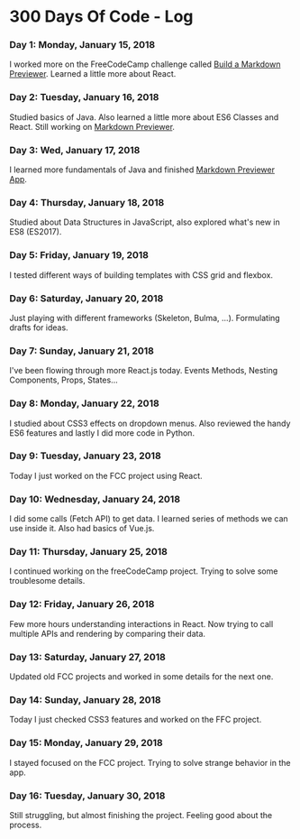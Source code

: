# 300 Days Of Code - Log

### Day 1: Monday, January 15, 2018

I worked more on the FreeCodeCamp challenge called [Build a Markdown Previewer](https://www.freecodecamp.org/challenges/build-a-markdown-previewer). Learned a little more about React.

### Day 2: Tuesday, January 16, 2018

Studied basics of Java. Also learned a little more about ES6 Classes and React. Still working on [Markdown Previewer](https://www.freecodecamp.org/challenges/build-a-markdown-previewer).

### Day 3: Wed, January 17, 2018

I learned more fundamentals of Java and finished [Markdown Previewer App](https://codepen.io/Azametzin/full/aVJKmg/).

### Day 4: Thursday, January 18, 2018

Studied about Data Structures in JavaScript, also explored what's new in ES8 (ES2017).

### Day 5: Friday, January 19, 2018

I tested different ways of building templates with CSS grid and flexbox.

### Day 6: Saturday, January 20, 2018

Just playing with different frameworks (Skeleton, Bulma, ...). Formulating drafts for ideas.

### Day 7: Sunday, January 21, 2018

I've been flowing through more React.js today. Events Methods, Nesting Components, Props, States...

### Day 8: Monday, January 22, 2018

I studied about CSS3 effects on dropdown menus. Also reviewed the handy ES6 features and lastly I did more code in Python.

### Day 9: Tuesday, January 23, 2018

Today I just worked on the FCC project using React.

### Day 10: Wednesday, January 24, 2018

I did some calls (Fetch API) to get data. I learned series of methods we can use inside it. Also had basics of Vue.js.

### Day 11: Thursday, January 25, 2018

I continued working on the freeCodeCamp project. Trying to solve some troublesome details.

### Day 12: Friday, January 26, 2018

Few more hours understanding interactions in React. Now trying to call multiple APIs and rendering by comparing their data.

### Day 13: Saturday, January 27, 2018

Updated old FCC projects and worked in some details for the next one.

### Day 14: Sunday, January 28, 2018

Today I just checked CSS3 features and worked on the FFC project.

### Day 15: Monday, January 29, 2018

I stayed focused on the FCC project. Trying to solve strange behavior in the app.

### Day 16: Tuesday, January 30, 2018

Still struggling, but almost finishing the project. Feeling good about the process.